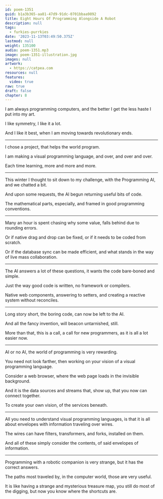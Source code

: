 ```yaml
---
id: poem-1351
guid: b1a3b365-aa81-47d9-91dc-0701bbaa9892
title: Eight Hours Of Programming Alongside A Robot
description: null
tags:
  - furkies-purrkies
date: '2023-11-13T03:49:50.375Z'
lastmod: null
weight: 135100
audio: poem-1351.mp3
image: poem-1351-illustration.jpg
images: null
artwork:
  - https://catpea.com
resources: null
features:
  video: true
raw: true
draft: false
chapter: 8
---
```


I am always programming computers,
and the better I get the less haste I put into my art.

I like symmetry,
I like it a lot.

And I like it best,
when I am moving towards revolutionary ends.

---

I chose a project,
that helps the world program.

I am making a visual programming language,
and over, and over and over.

Each time learning,
more and more and more.

---

This winter I thought to sit down to my challenge,
with the Programming AI, and we chatted a bit.

And upon some requests,
the AI begun returning useful bits of code.

The mathematical parts, especially,
and framed in good programming conventions.

---

Many an hour is spent chasing why some value,
falls behind due to rounding errors.

Or if native drag and drop can be fixed,
or if it needs to be coded from scratch.

Or if the database sync can be made efficient,
and what stands in the way of live mass collaboration.

---

The AI answers a lot of these questions,
it wants the code bare-boned and simple.

Just the way good code is written,
no framework or compilers.

Native web components, answering to setters,
and creating a reactive system without reconciles.

---

Long story short, the boring code,
can now be left to the AI.

And all the fancy invention,
will beacon untarnished, still.

More than that, this is a call,
a call for new programmers, as it is all a lot easier now.

---

AI or no AI,
the world of programming is very rewarding.

You need not look farther,
then working on your vision of a visual programming language.

Consider a web browser,
where the web page loads in the invisible background.

And it is the data sources and streams that,
show up, that you now can connect together.

To create your own vision,
of the services beneath.

---

All you need to understand visual programming languages,
is that it is all about envelopes with information traveling over wires.

The wires can have filters, transformers, and forks,
installed on them.

And all of these simply consider the contents,
of said envelopes of information.

---


Programming with a robotic companion is very strange,
but it has the correct answers.

The paths most traveled by,
in the computer world, those are very useful.

It is like having a strange and mysterious treasure map,
you still do most of the digging, but now you know where the shortcuts are.

